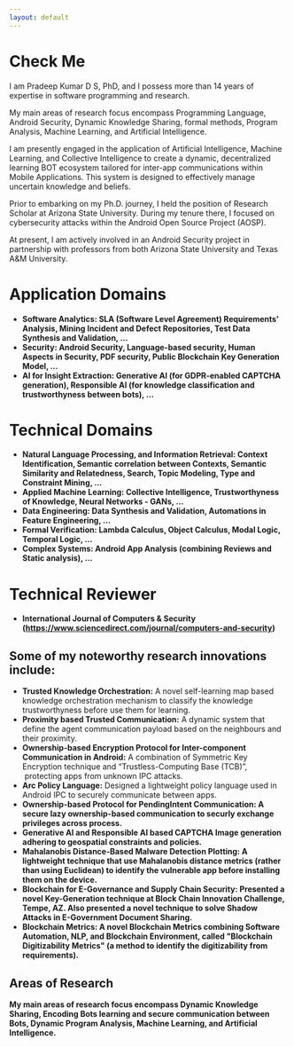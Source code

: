 ```yaml
---
layout: default
---
```


# Check Me

I am Pradeep Kumar D S, PhD, and I possess more than 14 years of expertise in software programming and research.

My main areas of research focus encompass Programming Language, Android Security, Dynamic Knowledge Sharing, formal methods, Program Analysis, Machine Learning, and Artificial Intelligence. 

I am presently engaged in the application of Artificial Intelligence, Machine Learning, and Collective Intelligence to create a dynamic, decentralized learning BOT ecosystem tailored for inter-app communications within Mobile Applications. This system is designed to effectively manage uncertain knowledge and beliefs.

Prior to embarking on my Ph.D. journey, I held the position of Research Scholar at Arizona State University. During my tenure there, I focused on cybersecurity attacks within the Android Open Source Project (AOSP). 

At present, I am actively involved in an Android Security project in partnership with professors from both Arizona State University and Texas A&M University.

# Application Domains
+ <b>Software Analytics: SLA (Software Level Agreement) Requirements' Analysis, Mining Incident and Defect Repositories, Test Data Synthesis and Validation, ...  </b>
+ <b>Security: Android Security, Language-based security, Human Aspects in Security, PDF security, Public Blockchain Key Generation Model, ...</b>
+ <b>AI for Insight Extraction: Generative AI (for GDPR-enabled CAPTCHA generation), Responsible AI (for knowledge classification and trustworthyness between bots), ...</b>

# Technical Domains
+ <b>Natural Language Processing, and Information Retrieval: Context Identification, Semantic correlation between Contexts, Semantic Similarity and Relatedness, Search, Topic Modeling, Type and Constraint Mining, ...</b>
+ <b>Applied Machine Learning: Collective Intelligence, Trustworthyness of Knowledge, Neural Networks - GANs, ...</b>
+ <b>Data Engineering: Data Synthesis and Validation, Automations in Feature Engineering, ...</b>
+ <b>Formal Verification: Lambda Calculus, Object Calculus, Modal Logic, Temporal Logic, ... </b>
+ <b>Complex Systems: Android App Analysis (combining Reviews and Static analysis), ... </b>

# Technical Reviewer
+ <b>International Journal of Computers & Security (https://www.sciencedirect.com/journal/computers-and-security)</b>

## Some of my noteworthy research innovations include:

+ <b>Trusted Knowledge Orchestration:</b> A novel self-learning map based knowledge orchestration mechanism to classify the knowledge trustworthyness before use them for learning. 
+ <b>Proximity based Trusted Communication:</b> A dynamic system that define the agent communication payload based on the neighbours and their proximity.
+ <b>Ownership-based Encryption Protocol for Inter-component Communication in Android:</b> A combination of Symmetric Key Encryption technique and “Trustless-Computing Base (TCB)”,  protecting apps from unknown IPC attacks.
+ <b>Arc Policy Language:</b> Designed a lightweight policy language used in Android IPC to securely communicate between apps.
+ <b>Ownership-based Protocol for PendingIntent Communication: A secure lazy ownership-based communication to securly exchange privileges across process.
+ <b>Generative AI and Responsible AI based CAPTCHA Image generation adhering to geospatial constraints and policies.</b>
+ <b>Mahalanobis Distance-Based Malware Detection Plotting:</b> A lightweight technique that use Mahalanobis distance metrics (rather than using Euclidean) to identify the vulnerable app before installing them on the device.
+ <b>Blockchain for E-Governance and Supply Chain Security:</b> Presented a novel Key-Generation technique at Block Chain Innovation Challenge, Tempe, AZ. Also presented a novel technique to solve Shadow Attacks in E-Government Document Sharing.
+ <b>Blockchain Metrics:</b> A novel Blockchain Metrics combining Software Automation, NLP, and Blockchain Environment, called "Blockchain Digitizability Metrics" (a method to identify the digitizability from requirements). 


## Areas of Research
My main areas of research focus encompass Dynamic Knowledge Sharing, Encoding Bots learning and secure communication between Bots, Dynamic Program Analysis, Machine Learning, and Artificial Intelligence. 
